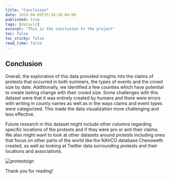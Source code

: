 ```yaml
---
title: "Conclusion"
date: 2019-04-09T15:34:30-04:00
published: true
tags: [dataviz]
excerpt: "This is the conclusion to the project"
toc: false
toc_sticky: false
read_time: false
---
```


## Conclusion

  Overall, the exploration of this data provided insights into the claims of protests that occurred in both summers, the types of events and the crowd size by date. Additionally, we identified a few counties which have potential to create lasting change with their crowd size. Some challenges with this dataset were that it was entirely created by humans and there were errors with writing in county names as well as in the ways claims and event types were categorized. This made the data visualization more challenging and less effective. 
  
  Future research in this dataset might include other columns regarding specific locations of the protests and if they were pro or anti their claims. We also might want to look at other datasets around protests including ones that focus on other parts of the world like the NAVCO database Chenoweth created, as well as looking at Twitter data surrounding protests and their locations and associations. 
  
  
  ![protestsign]({{site.url}}{{site.baseurl}}/assets/images/protestsign.png)

Thank you for reading! 
